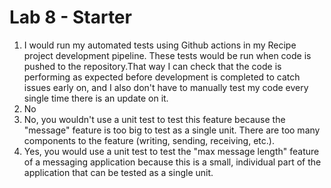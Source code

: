 # Lab 8 - Starter
1. I would run my automated tests using Github actions in my Recipe project development pipeline. These tests would be run when code is pushed to the repository.That way I can check that the code is performing as expected before development is completed to catch issues early on, and I also don't have to manually test my code every single time there is an update on it.
2. No
3. No, you wouldn't use a unit test to test this feature because the "message" feature is too big to test as a single unit. There are too many components to the feature (writing, sending, receiving, etc.).
4. Yes, you would use a unit test to test the "max message length" feature of a messaging application because this is a small, individual part of the application that can be tested as a single unit. 